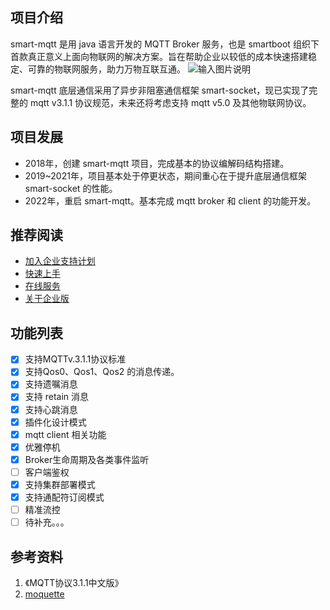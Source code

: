 ## 项目介绍
smart-mqtt 是用 java 语言开发的 MQTT Broker 服务，也是 smartboot 组织下首款真正意义上面向物联网的解决方案。旨在帮助企业以较低的成本快速搭建稳定、可靠的物联网服务，助力万物互联互通。
![输入图片说明](https://oscimg.oschina.net/oscnet/up-d49d180b5e95b7a421eaf86111767610fe9.png)

smart-mqtt 底层通信采用了异步非阻塞通信框架 smart-socket，现已实现了完整的 mqtt v3.1.1 协议规范，未来还将考虑支持 mqtt v5.0 及其他物联网协议。

## 项目发展
- 2018年，创建 smart-mqtt 项目，完成基本的协议编解码结构搭建。
- 2019~2021年，项目基本处于停更状态，期间重心在于提升底层通信框架 smart-socket 的性能。
- 2022年，重启 smart-mqtt。基本完成 mqtt  broker 和 client 的功能开发。

## 推荐阅读
- [加入企业支持计划](https://smartboot.gitee.io/smart-mqtt/)
- [快速上手](https://smartboot.gitee.io/smart-mqtt/quickstart.html)
- [在线服务](https://smartboot.gitee.io/smart-mqtt/service.html)
- [关于企业版](https://smartboot.gitee.io/smart-mqtt/enterprise.html)


## 功能列表
- [X] 支持MQTTv.3.1.1协议标准
- [X] 支持Qos0、Qos1、Qos2 的消息传递。
- [X] 支持遗嘱消息
- [X] 支持 retain 消息
- [X] 支持心跳消息
- [X] 插件化设计模式
- [X] mqtt client 相关功能
- [X] 优雅停机
- [X] Broker生命周期及各类事件监听
- [ ] 客户端鉴权
- [X] 支持集群部署模式
- [X] 支持通配符订阅模式
- [ ] 精准流控
- [ ] 待补充。。。

## 参考资料
1. 《MQTT协议3.1.1中文版》
2. [moquette](https://github.com/moquette-io/moquette)